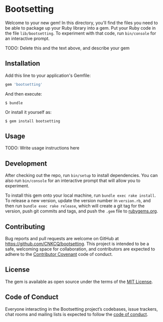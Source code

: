 # Bootsetting

Welcome to your new gem! In this directory, you'll find the files you need to be able to package up your Ruby library into a gem. Put your Ruby code in the file `lib/bootsetting`. To experiment with that code, run `bin/console` for an interactive prompt.

TODO: Delete this and the text above, and describe your gem

## Installation

Add this line to your application's Gemfile:

```ruby
gem 'bootsetting'
```

And then execute:

    $ bundle

Or install it yourself as:

    $ gem install bootsetting

## Usage

TODO: Write usage instructions here

## Development

After checking out the repo, run `bin/setup` to install dependencies. You can also run `bin/console` for an interactive prompt that will allow you to experiment.

To install this gem onto your local machine, run `bundle exec rake install`. To release a new version, update the version number in `version.rb`, and then run `bundle exec rake release`, which will create a git tag for the version, push git commits and tags, and push the `.gem` file to [rubygems.org](https://rubygems.org).

## Contributing

Bug reports and pull requests are welcome on GitHub at https://github.com/CNKCQ/bootsetting. This project is intended to be a safe, welcoming space for collaboration, and contributors are expected to adhere to the [Contributor Covenant](http://contributor-covenant.org) code of conduct.

## License

The gem is available as open source under the terms of the [MIT License](https://opensource.org/licenses/MIT).

## Code of Conduct

Everyone interacting in the Bootsetting project’s codebases, issue trackers, chat rooms and mailing lists is expected to follow the [code of conduct](https://github.com/CNKCQ/bootsetting/blob/master/CODE_OF_CONDUCT.md).
